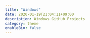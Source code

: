 ```yaml
---
title: "Windows"
date: 2020-01-19T21:04:11+09:00
description: Windows GitHub Projects
category: theme
enableBio: false
---
```

